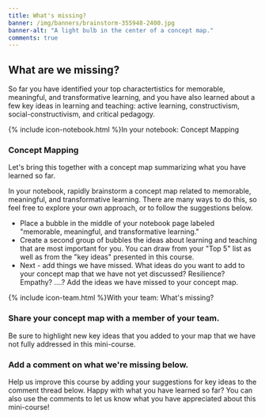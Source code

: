 ```yaml
---
title: What's missing?
banner: /img/banners/brainstorm-355948-2400.jpg
banner-alt: "A light bulb in the center of a concept map."
comments: true
---
```

## What are we missing?
<!-- todo: consider - topic mapping activity - questions - some integrative activity that brings together top 5 with key ideas and asks - what is missing? -->

So far you have identified your top charactertistics for memorable, meaningful, and transformative learning, and you have also learned about a few key ideas in learning and teaching: active learning, constructivism, social-constructivism, and critical pedagogy.

<div class="card my-5 shadow-sm">
  <div class="card-header">
    <span><a id="concept-mapping"></a>{% include icon-notebook.html %}In your notebook: Concept Mapping</span>
  </div>
  <div class="card-body">
    <h3 class="card-title">Concept Mapping</h3>
    <p class="card-text">Let's bring this together with a concept map summarizing what you have learned so far.</p>
    <p>In your notebook, rapidly brainstorm a concept map related to memorable, meaningful, and transformative learning. There are many ways to do this, so feel free to explore your own approach, or to follow the suggestions below.</p>
    <ul>
        <li>Place a bubble in the middle of your notebook page labeled "memorable, meaningful, and transformative learning."</li>
        <li>Create a second group of bubbles the ideas about learning and teaching that are most important for you. You can draw from your "Top 5" list as well as from the "key ideas" presented in this course.</li>
        <li>Next - add things we have missed. What ideas do you want to add to your concept map that we have not yet discussed? Resilience? Empathy? ....? Add the ideas we have missed to your concept map.</li>
    </ul>
  </div>
</div>

<!-- todo:: The final product might look something like this: {% include placeholder.html %} -->

<div class="card my-5 shadow-sm">
  <div class="card-header">
    <span><a id="what-is-missing"></a>{% include icon-team.html %}With your team: What's missing?</span>
  </div>
  <div class="card-body">
    <h3 class="card-title">Share your concept map with a member of your team.</h3>
    <p class="card-text">Be sure to highlight new key ideas that you added to your map that we have not fully addressed in this mini-course.</p>
    <h3>Add a comment on what we're missing below.</h3>
    <p>Help us improve this course by adding your suggestions for key ideas to the comment thread below. Happy with what you have learned so far? You can also use the comments to let us know what you have appreciated about this mini-course!</p>
    <!--
    <ul>
        <li>An optional list of steps</li>
        <li>or questions</li>
        <li>to work on.</li>
    </ul>
    <div class="card-footer">
        <h4>Tips</h4>
        <ul>
            <li>An optional list</li>
            <li>of helpful tips</li>
        </ul>
    </div>
    -->
  </div>
</div>